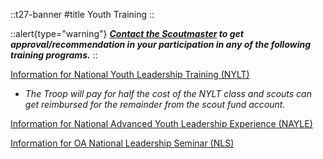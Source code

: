 
::t27-banner
#title
Youth Training
::

::alert{type="warning"}
***[Contact the Scoutmaster](emailto:scoutmaster@bsatroop27.us) to get approval/recommendation in your participation in any of the following training programs.***
::

[Information for National Youth Leadership Training (NYLT)](https://www.bsacac.org/training/youth/national-youth-leader/)

- *The Troop will pay for half the cost of the NYLT class and scouts can get reimbursed for the remainder from the scout fund account.*

[Information for National Advanced Youth Leadership Experience (NAYLE)](https://www.philmontscoutranch.org/ptc/nayle/)

[Information for OA National Leadership Seminar (NLS)](https://oa-bsa.org/)